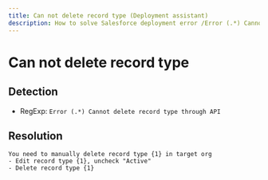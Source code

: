 ```yaml
---
title: Can not delete record type (Deployment assistant)
description: How to solve Salesforce deployment error /Error (.*) Cannot delete record type through API/gm
---
```

<!-- markdownlint-disable MD013 -->
# Can not delete record type

## Detection

- RegExp: `Error (.*) Cannot delete record type through API`

## Resolution

```shell
You need to manually delete record type {1} in target org
- Edit record type {1}, uncheck "Active"
- Delete record type {1}
```
